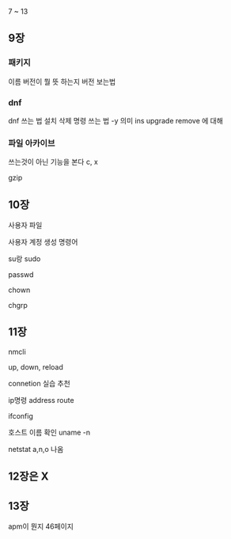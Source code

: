 7 ~ 13


## 9장

### 패키지 
이름 버전이 뭘 뜻 하는지 버전 보는법

### dnf
dnf 쓰는 법 
설치 삭제 명령 쓰는 법
-y 의미
ins  upgrade remove 에 대해

### 파일 아카이브
쓰는것이 아닌 기능을 본다 c, x

gzip


## 10장 
사용자 파일 

사용자 계정 생성 명령어

su랑 sudo

passwd

chown

chgrp


## 11장
nmcli

up, down, reload


connetion 실습 추천

ip명령
address route 

ifconfig

호스트 이름 확인
uname -n

netstat
a,n,o 나옴

## 12장은 X
## 13장
apm이 뭔지 46페이지